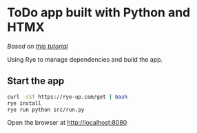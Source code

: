 # ToDo app built with Python and HTMX

*Based on [this tutorial](https://www.bitecode.dev/p/a-little-taste-of-htmx-part-1)*

Using Rye to manage dependencies and build the app.

## Start the app

```bash
curl -sSf https://rye-up.com/get | bash
rye install
rye run python src/run.py
```

Open the browser at [http://localhost:8080](http://localhost:8080)
